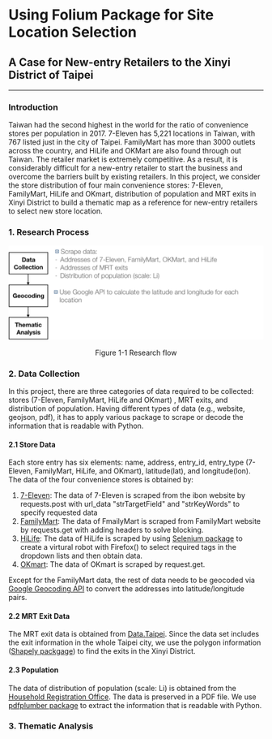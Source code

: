 # Using Folium Package for Site Location Selection  #
## A Case for New-entry Retailers to the Xinyi District of Taipei ##
----------
### Introduction ###
Taiwan had the second highest in the world for the ratio of convenience stores per population in 2017. 7-Eleven has 5,221 locations in Taiwan, with 767 listed just in the city of Taipei. FamilyMart has more than 3000 outlets across the country, and HiLife and OKMart are also found through out Taiwan. The retailer market is extremely competitive. As a result, it is considerably difficult for a new-entry retailer to start the business and overcome the barriers built by existing retailers. In this project, we consider the store distribution of four main convenience stores: 7-Eleven, FamilyMart, HiLife and OKmart, distribution of population and MRT exits in Xinyi District to build a thematic map as a reference for new-entry retailers to select new store location.

### 1. Research Process ###

![](research.png)
<p align="center">
Figure 1-1 Research flow
</p>

### 2. Data Collection ###
In this project, there are three categories of data required to be collected: stores (7-Eleven, FamilyMart, HiLife and OKmart) , MRT exits, and distribution of population. Having different types of data (e.g., website, geojson, pdf), it has to apply various package to scrape or decode the information that is readable with Python.

#### 2.1 Store Data ####
Each store entry has six elements: name, address, entry_id, entry_type (7-Eleven, FamilyMart, HiLife, and OKmart), latitude(lat), and longitude(lon). The data of the four  convenience stores is obtained by:
1. [7-Eleven](https://www.ibon.com.tw/retail_inquiry_ajax.aspx): The data of 7-Eleven is scraped from the ibon website by requests.post with url_data "strTargetField" and "strKeyWords" to specify requested data
2. [FamilyMart](http://www.family.com.tw/marketing/inquiry.aspx): The data of FmailyMart is scraped from FamilyMart website by requests.get with adding headers to  solve blocking.
3. [HiLife](http://www.hilife.com.tw/storeInquiry_street.aspx):
The data of HiLife is scraped by using [Selenium package](http://selenium-python.readthedocs.io) to create a virtural robot with Firefox() to select required tags in the dropdown lists and then obtain data.  
4. [OKmart](http://www.okmart.com.tw/convenient_shopSearch): The data of OKmart is scraped by request.get.

Except for the FamilyMart data, the rest of data needs to be geocoded via [Google Geocoding API](https://developers.google.com/maps/documentation/geocoding/start?hl=zh-tw) to convert the addresses into latitude/longitude pairs.

#### 2.2 MRT Exit Data ####
The MRT exit data is obtained from [Data.Taipei](http://data.taipei/opendata/datalist/datasetMeta?oid=cfa4778c-62c1-497b-b704-756231de348b). Since the data set includes the exit information in the whole Taipei city, we use the polygon information ([Shapely packgage](https://pypi.org/project/Shapely/)) to find the exits in the Xinyi District.

#### 2.3 Population ####
The data of distribution of population (scale: Li) is obtained from the [Household Registration Office](https://xyhr.gov.taipei/Content_List.aspx?n=B38A8F9293AD70BD). The data is preserved in a PDF file. We use [pdfplumber package](https://github.com/jsvine/pdfplumber) to extract the information that is readable with Python.

### 3. Thematic Analysis ###
